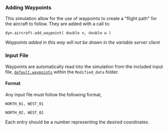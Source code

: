 ### Adding Waypoints
This simulation allow for the use of waypoints to create a "flight path" for the aircraft to follow. They are added with a call to:

`dyn.aircraft.add_waypoint( double n, double w )`

*Waypoints added in this way will not be drawn in the variable server client*

### Input File
Waypoints are automatically read into the simulation from the included input file, [`default.waypoints`](Modified\_data/default.waypoints) within the `Modified_data` folder. 

#### Format
Any input file must follow the following format,

```
NORTH_01, WEST_01

NORTH_02, WEST_02
```

Each entry should be a number representing the desired coordinates.